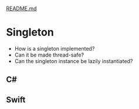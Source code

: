 [README.md](../README.md)


# Singleton
* How is a singleton implemented?
* Can it be made thread-safe?
* Can the singleton instance be lazily instantiated?

## C#


## Swift
